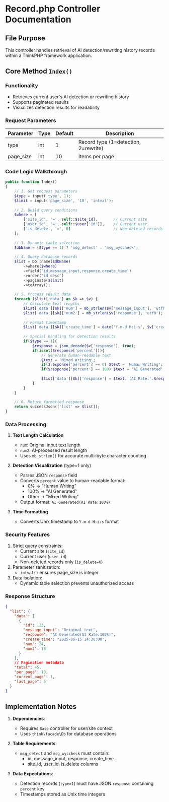 # Record.php Controller Documentation

## File Purpose
This controller handles retrieval of AI detection/rewriting history records within a ThinkPHP framework application.

## Core Method `Index()`

### Functionality
- Retrieves current user's AI detection or rewriting history
- Supports paginated results
- Visualizes detection results for readability

### Request Parameters
| Parameter    | Type | Default | Description                     |
|--------------|------|---------|---------------------------------|
| type         | int  | 1       | Record type (1=detection, 2=rewrite) |
| page_size    | int  | 10      | Items per page                  |

### Code Logic Walkthrough

```php
public function Index()
{
    // 1. Get request parameters
    $type = input('type', 1);
    $limit = input('page_size', '10', 'intval');
    
    // 2. Build query conditions
    $where = [
        ['site_id', '=', self::$site_id],       // Current site
        ['user_id', '=', self::$user['id']],    // Current user
        ['is_delete', '=', 0]                   // Non-deleted records
    ];
    
    // 3. Dynamic table selection
    $dbName = ($type == 1) ? 'msg_detect' : 'msg_wyccheck';
    
    // 4. Query database records
    $list = Db::name($dbName)
        ->where($where)
        ->field('id,message_input,response,create_time')
        ->order('id desc')
        ->paginate($limit)
        ->toArray();
    
    // 5. Process result data
    foreach ($list['data'] as $k => $v) {
        // Calculate text lengths
        $list['data'][$k]['num'] = mb_strlen($v['message_input'], 'utf8');
        $list['data'][$k]['num2'] = mb_strlen($v['response'], 'utf8');
        
        // Format timestamp
        $list['data'][$k]['create_time'] = date('Y-m-d H:i:s', $v['create_time']);
        
        // Special handling for detection results
        if($type == 1){
            $response = json_decode($v['response'], true);
            if(isset($response['percent'])){
                // Generate human-readable text
                $text = 'Mixed Writing';
                if($response['percent'] == 0) $text = 'Human Writing';
                if($response['percent'] == 100) $text = 'AI Generated';
                
                $list['data'][$k]['response'] = $text.'(AI Rate:'.$response['percent'].'%)';
            }
        }
    }
    
    // 6. Return formatted response
    return successJson(['list' => $list]);
}
```
### Data Processing
1. **Text Length Calculation**  
   - `num`: Original input text length
   - `num2`: AI-processed result length
   - Uses `mb_strlen()` for accurate multi-byte character counting

2. **Detection Visualization** (type=1 only)
   - Parses JSON `response` field
   - Converts `percent` value to human-readable format:
     - 0% → "Human Writing"
     - 100% → "AI Generated"
     - Other → "Mixed Writing"
   - Output format: `AI Generated(AI Rate:100%)`

3. **Time Formatting**  
   - Converts Unix timestamp to `Y-m-d H:i:s` format

### Security Features
1. Strict query constraints:
   - Current site (`site_id`)
   - Current user (`user_id`)
   - Non-deleted records only (`is_delete=0`)
2. Parameter sanitization:
   - `intval()` ensures page_size is integer
3. Data isolation:
   - Dynamic table selection prevents unauthorized access

### Response Structure
```json
{
  "list": {
    "data": [
      {
        "id": 123,
        "message_input": "Original text",
        "response": "AI Generated(AI Rate:100%)",
        "create_time": "2025-06-15 14:30:00",
        "num": 24,
        "num2": 18
      }
    ],
    // Pagination metadata
    "total": 45,
    "per_page": 10,
    "current_page": 1,
    "last_page": 5
  }
}
```

## Implementation Notes
1. **Dependencies**:
   - Requires `Base` controller for user/site context
   - Uses `think\facade\Db` for database operations

2. **Table Requirements**:
   - `msg_detect` and `msg_wyccheck` must contain:
     - id, message_input, response, create_time
     - site_id, user_id, is_delete columns

3. **Data Expectations**:
   - Detection records (`type=1`) must have JSON `response` containing `percent` key
   - Timestamps stored as Unix time integers
